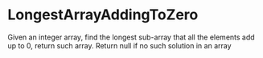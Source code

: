 # LongestArrayAddingToZero
Given an integer array, find the longest sub-array that all the elements add up to 0, return such array. Return null if no such solution in an array
